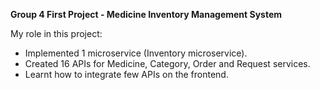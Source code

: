 **Group 4 First Project - Medicine Inventory Management System**

My role in this project:
- Implemented 1 microservice (Inventory microservice).
- Created 16 APIs for Medicine, Category, Order and Request services.
- Learnt how to integrate few APIs on the frontend.
